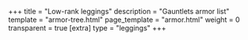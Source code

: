 +++
title = "Low-rank leggings"
description = "Gauntlets armor list"
template = "armor-tree.html"
page_template = "armor.html"
weight = 0
transparent = true
[extra]
type = "leggings"
+++
